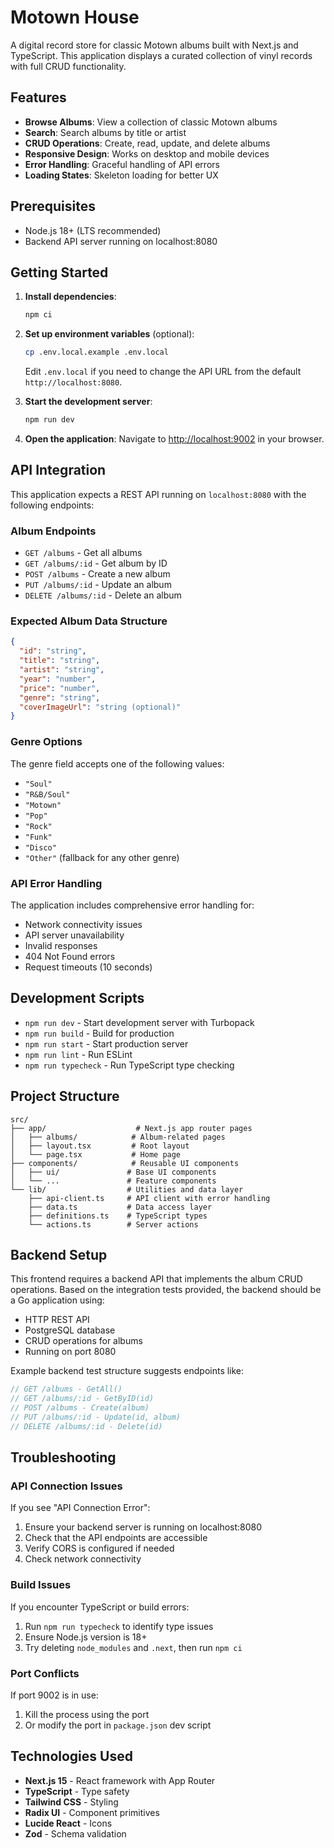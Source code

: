 # Motown House

A digital record store for classic Motown albums built with Next.js and TypeScript. This application displays a curated collection of vinyl records with full CRUD functionality.

## Features

- **Browse Albums**: View a collection of classic Motown albums
- **Search**: Search albums by title or artist
- **CRUD Operations**: Create, read, update, and delete albums
- **Responsive Design**: Works on desktop and mobile devices
- **Error Handling**: Graceful handling of API errors
- **Loading States**: Skeleton loading for better UX

## Prerequisites

- Node.js 18+ (LTS recommended)
- Backend API server running on localhost:8080

## Getting Started

1. **Install dependencies**:
   ```bash
   npm ci
   ```

2. **Set up environment variables** (optional):
   ```bash
   cp .env.local.example .env.local
   ```
   Edit `.env.local` if you need to change the API URL from the default `http://localhost:8080`.

3. **Start the development server**:
   ```bash
   npm run dev
   ```

4. **Open the application**:
   Navigate to [http://localhost:9002](http://localhost:9002) in your browser.

## API Integration

This application expects a REST API running on `localhost:8080` with the following endpoints:

### Album Endpoints

- `GET /albums` - Get all albums
- `GET /albums/:id` - Get album by ID
- `POST /albums` - Create a new album
- `PUT /albums/:id` - Update an album
- `DELETE /albums/:id` - Delete an album

### Expected Album Data Structure

```json
{
  "id": "string",
  "title": "string",
  "artist": "string", 
  "year": "number",
  "price": "number",
  "genre": "string",
  "coverImageUrl": "string (optional)"
}
```

### Genre Options

The genre field accepts one of the following values:
- `"Soul"`
- `"R&B/Soul"`
- `"Motown"`
- `"Pop"`
- `"Rock"`
- `"Funk"`
- `"Disco"`
- `"Other"` (fallback for any other genre)

### API Error Handling

The application includes comprehensive error handling for:
- Network connectivity issues
- API server unavailability
- Invalid responses
- 404 Not Found errors
- Request timeouts (10 seconds)

## Development Scripts

- `npm run dev` - Start development server with Turbopack
- `npm run build` - Build for production
- `npm run start` - Start production server
- `npm run lint` - Run ESLint
- `npm run typecheck` - Run TypeScript type checking

## Project Structure

```
src/
├── app/                    # Next.js app router pages
│   ├── albums/            # Album-related pages
│   ├── layout.tsx         # Root layout
│   └── page.tsx           # Home page
├── components/            # Reusable UI components
│   ├── ui/               # Base UI components
│   └── ...               # Feature components
└── lib/                  # Utilities and data layer
    ├── api-client.ts     # API client with error handling
    ├── data.ts           # Data access layer
    ├── definitions.ts    # TypeScript types
    └── actions.ts        # Server actions
```

## Backend Setup

This frontend requires a backend API that implements the album CRUD operations. Based on the integration tests provided, the backend should be a Go application using:

- HTTP REST API
- PostgreSQL database
- CRUD operations for albums
- Running on port 8080

Example backend test structure suggests endpoints like:
```go
// GET /albums - GetAll()
// GET /albums/:id - GetByID(id)  
// POST /albums - Create(album)
// PUT /albums/:id - Update(id, album)
// DELETE /albums/:id - Delete(id)
```

## Troubleshooting

### API Connection Issues

If you see "API Connection Error":
1. Ensure your backend server is running on localhost:8080
2. Check that the API endpoints are accessible
3. Verify CORS is configured if needed
4. Check network connectivity

### Build Issues

If you encounter TypeScript or build errors:
1. Run `npm run typecheck` to identify type issues
2. Ensure Node.js version is 18+
3. Try deleting `node_modules` and `.next`, then run `npm ci`

### Port Conflicts

If port 9002 is in use:
1. Kill the process using the port
2. Or modify the port in `package.json` dev script

## Technologies Used

- **Next.js 15** - React framework with App Router
- **TypeScript** - Type safety
- **Tailwind CSS** - Styling
- **Radix UI** - Component primitives
- **Lucide React** - Icons
- **Zod** - Schema validation

